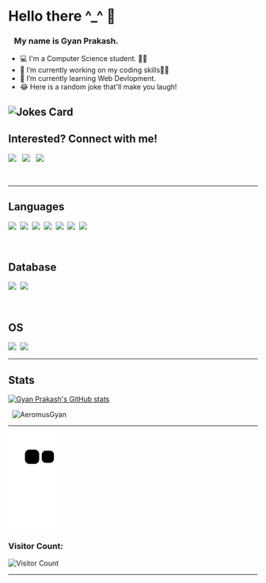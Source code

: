 <!-- ### Hi there 👋 -->

<!--
**AeromusGyan/AeromusGyan** is a ✨ _special_ ✨ repository because its `README.md` (this file) appears on your GitHub profile.

Here are some ideas to get you started:

- 🔭 I’m currently working on ...
- 🌱 I’m currently learning ...
- 👯 I’m looking to collaborate on ...
- 🤔 I’m looking for help with ...
- 💬 Ask me about ...
- 📫 How to reach me: ...
- 😄 Pronouns: ...
- ⚡ Fun fact: ...
-->
# Hello there ^_^ 👋


###  &nbsp;&nbsp;&nbsp;My name is Gyan Prakash.
- 💻 I'm a Computer Science student. 👨‍🎓
- 🔭 I’m currently working on my coding skills👨‍💻
- 🌱 I’m currently learning Web Devlopment. 
- 😂 Here is a random joke that'll make you laugh!

![Jokes Card](https://readme-jokes-8hatq8hxf.vercel.app/api?theme=watermelon&borderColor=%23D6DEEB&bgColor=%23011627)
---

## Interested? Connect with me!

[<img src="https://img.shields.io/badge/Twitter-1DA1F2?style=for-the-badge&logo=twitter&logoColor=white"/>][twitter]
&nbsp;
[<img src="https://img.shields.io/badge/LinkedIn-0077B5?style=for-the-badge&logo=linkedin&logoColor=white"/>][linkedin]
&nbsp;
[<img src="https://img.shields.io/badge/Instagram-E4405F?style=for-the-badge&logo=instagram&logoColor=white"/>][instagram]

<br/>

---

## Languages

<img src="https://img.shields.io/badge/HTML5-E34F26?style=for-the-badge&logo=html5&logoColor=white" />&nbsp;
<img src="https://img.shields.io/badge/CSS3-1572B6?style=for-the-badge&logo=css3&logoColor=white" />&nbsp;
<img src="https://img.shields.io/badge/JavaScript-323330?style=for-the-badge&logo=javascript&logoColor=F7DF1E" />&nbsp;
<img src="https://img.shields.io/badge/TypeScript-3776AB?style=for-the-badge&logo=typescript&logoColor=white" />&nbsp;
<img src="https://img.shields.io/badge/Angular-dd1b16?style=for-the-badge&logo=angular&logoColor=#dd1b16" />&nbsp;
<img src="https://img.shields.io/badge/Java-3776AB?style=for-the-badge&logo=java&logoColor=white" />&nbsp;
<img src="https://img.shields.io/badge/C-00599C?style=for-the-badge&logo=c&logoColor=white" />&nbsp;

<br/>

## Database

<img src="https://img.shields.io/badge/MySQL-00000F?style=for-the-badge&logo=mysql&logoColor=white" />&nbsp;
<img src="https://img.shields.io/badge/MongoDB-4EA94B?style=for-the-badge&logo=mongodb&logoColor=white" />&nbsp;


<br/>

## OS

<img src="https://img.shields.io/badge/Windows-0078D6?style=for-the-badge&logo=windows&logoColor=white" />&nbsp;
<img src="https://img.shields.io/badge/Linux-FCC624?style=for-the-badge&logo=linux&logoColor=black" />&nbsp;
<br/>

---

## Stats
  [![Gyan Prakash's GitHub stats](https://github-readme-stats.vercel.app/api?username=AeromusGyan&show_icons=true&theme=radical)](https://github.com/AeromusGyan/github-readme-stats)
<!-- <img style="align:center" src="https://github-readme-stats.vercel.app/api?username=AeromusGyan&show_icons=true&theme=nightowl" alt="AeromusGyan"/> -->
&nbsp;
<img style="align:center" src="https://github-readme-streak-stats.herokuapp.com/?user=AeromusGyan&theme=nightowl" alt="AeromusGyan"/>


---

![snake gif](https://raw.githubusercontent.com/AeromusGyan/AeromusGyan/output/github-contribution-grid-snake.svg)

### Visitor Count:
![Visitor Count](https://profile-counter.glitch.me/AeromusGyan/count.svg)

---

[website]: https://sciaku.com/
[twitter]: https://twitter.com/aeromusgyan
[instagram]: https://www.instagram.com/knowledge_of_lights/
[linkedin]: https://www.linkedin.com/in/gyankaknowledge
